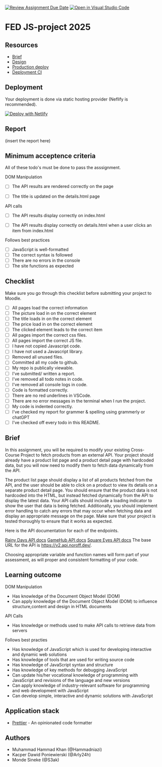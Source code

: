[![Review Assignment Due Date](https://classroom.github.com/assets/deadline-readme-button-22041afd0340ce965d47ae6ef1cefeee28c7c493a6346c4f15d667ab976d596c.svg)](https://classroom.github.com/a/e-_62uB-)
[![Open in Visual Studio Code](https://classroom.github.com/assets/open-in-vscode-2e0aaae1b6195c2367325f4f02e2d04e9abb55f0b24a779b69b11b9e10269abc.svg)](https://classroom.github.com/online_ide?assignment_repo_id=16604232&assignment_repo_type=AssignmentRepo)
# FED JS-project 2025

## Resources

<!-- You must replace these links -->

- [Brief]()
- [Design](https://www.figma.com/design/A4bLZaujLKWmCdF0X2iyQr/Assignment-Hammad?node-id=303-768&t=wd42snckw2guYvmc-1)
- [Production deploy]()
- [Deployment CI](_LINK_TO_NETLIFY_VERCEL_DASHBOARD_)

## Deployment

Your deployment is done via static hosting provider (Neflify is recommended).

[![Deploy with Netlify](https://vercel.com/button)](https://vercel.com/new/clone?repository-url=https%3A%2F%2Fgithub.com%2FS3ak%2Ffed1-exam-vanilla-frontend-website&env=API_TOKEN,API_SECRET&envDescription=The%20API_TOKEN%20is%20needed%20to%20access%20a%20secure%20API%20endpoint.%20This%20can%20be%20the%20Authorization%20%60Bearer%20Token%60%20header%20used%20to%20make%20queries.&envLink=https%3A%2F%2Fvitejs.dev%2Fguide%2Fenv-and-mode.html&project-name=exam-front-end&repository-name=fed1-exam-vanilla-frontend-website&skippable-integrations=1)

## Report

(insert the report here)

## Minimum acceptence criteria

All of these todo's must be done to pass the asssignment.


DOM Manipulation

- [ ] The API results are rendered correctly on the page
- [ ] The title is updated on the details.html page


API calls

- [ ] The API results display correctly on index.html
- [ ] The API results display correctly on details.html when a user clicks an item from index.html


Follows best practices
- [ ] JavaScript is well-formatted
- [ ] The correct syntax is followed
- [ ] There are no errors in the console
- [ ] The site functions as expected

## Checklist

Make sure you go through this checklist before submitting your project to Moodle.

- [ ] All pages load the correct information
- [ ] The picture load in on the correct element
- [ ] The title loads in on the correct element
- [ ] The price load in on the correct element
- [ ] The clicked element leads to the correct item 
- [ ] All pages import the correct css files.
- [ ] All pages import the correct JS file.
- [ ] I have not copied Javascript code.
- [ ] I have not used a Javascript library.
- [ ] Removed all unused files.
- [ ] Committed all my code to github.
- [ ] My repo is publically viewable.
- [ ] I've submitted/ written a report.
- [ ] I've removed all todo notes in code.
- [ ] I've removed all console logs in code.
- [ ] Code is formatted correctly.
- [ ] There are no red underlines in VSCode.
- [ ] There are no error messages in the terminal when I run the project.
- [ ] My code is indented correctly.
- [ ] I've checked my report for grammer & spelling using grammerly or chatGPT
- [ ] I've checked off every todo in this README.

## Brief

In this assignment, you will be required to modify your existing Cross-Course Project to fetch products from an external API. Your project should already have a product list page and a product detail page with hardcoded data, but you will now need to modify them to fetch data dynamically from the API.

The product list page should display a list of all products fetched from the API, and the user should be able to click on a product to view its details on a separate product detail page. You should ensure that the product data is not hardcoded into the HTML, but instead fetched dynamically from the API to display the latest data. Your API calls should include a loading indicator to show the user that data is being fetched. Additionally, you should implement error handling to catch any errors that may occur when fetching data and display an appropriate message on the page. Make sure that your project is tested thoroughly to ensure that it works as expected.

Here is the API documentation for each of the endpoints.

[Rainy Days API docs](https://docs.noroff.dev/docs/v2/e-commerce/rainy-days)
[GameHub API docs](https://docs.noroff.dev/docs/v2/e-commerce/gamehub)
[Square Eyes API docs](https://docs.noroff.dev/docs/v2/e-commerce/square-eyes)
The base URL for the API is https://v2.api.noroff.dev/.

Choosing appropriate variable and function names will form part of your assessment, as will proper and consistent formatting of your code.

## Learning outcome

DOM Manipulation 

- Has knowledge of the Document Object Model (DOM)
- Can apply knowledge of the Document Object Model (DOM) to influence structure,content and design in HTML documents

API Calls

- Has knowledge or methods used to make API calls to retrieve data from servers

Follows best practies

- Has knowledge of JavaScript which is used for developing interactive and dynamic web solutions
- Has knowledge of tools that are used for writing source code
- Has knowledge of JavaScript syntax and structure
- Has knowledge of key methods for debugging JavaScript
- Can update his/her vocational knowledge of programming with JavaScript and revisions of the language and new versions
- Can apply knowledge of industry-relevant software for programming and web development with JavaScript
- Can develop simple, interactive and dynamic solutions with JavaScript
 
## Application stack

- [Prettier](https://prettier.io/) - An opinionated code formatter

## Authors

- Muhammad Hammad Khan (@Hammadniazi)
- Kacper Dawid Poniewierski (@Arly24h)
- Monde Sineke (@S3ak)
